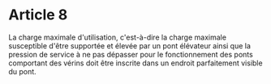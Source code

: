# Article 8

La charge maximale d'utilisation, c'est-à-dire la charge maximale susceptible d'être supportée et élevée par un pont élévateur ainsi que la pression de service à ne pas dépasser pour le fonctionnement des ponts comportant des vérins doit être inscrite dans un endroit parfaitement visible du pont.
